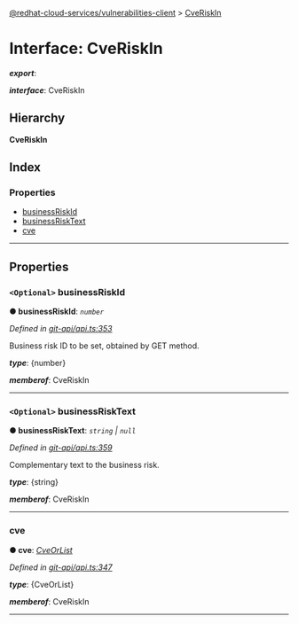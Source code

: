 [@redhat-cloud-services/vulnerabilities-client](../README.md) > [CveRiskIn](../interfaces/cveriskin.md)

# Interface: CveRiskIn

*__export__*: 

*__interface__*: CveRiskIn

## Hierarchy

**CveRiskIn**

## Index

### Properties

* [businessRiskId](cveriskin.md#businessriskid)
* [businessRiskText](cveriskin.md#businessrisktext)
* [cve](cveriskin.md#cve)

---

## Properties

<a id="businessriskid"></a>

### `<Optional>` businessRiskId

**● businessRiskId**: *`number`*

*Defined in [git-api/api.ts:353](https://github.com/karelhala/javascript-clients/blob/master/packages/vulnerabilities/git-api/api.ts#L353)*

Business risk ID to be set, obtained by GET method.

*__type__*: {number}

*__memberof__*: CveRiskIn

___
<a id="businessrisktext"></a>

### `<Optional>` businessRiskText

**● businessRiskText**: *`string` \| `null`*

*Defined in [git-api/api.ts:359](https://github.com/karelhala/javascript-clients/blob/master/packages/vulnerabilities/git-api/api.ts#L359)*

Complementary text to the business risk.

*__type__*: {string}

*__memberof__*: CveRiskIn

___
<a id="cve"></a>

###  cve

**● cve**: *[CveOrList](cveorlist.md)*

*Defined in [git-api/api.ts:347](https://github.com/karelhala/javascript-clients/blob/master/packages/vulnerabilities/git-api/api.ts#L347)*

*__type__*: {CveOrList}

*__memberof__*: CveRiskIn

___

